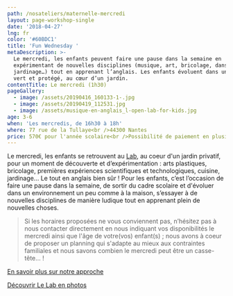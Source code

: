 ```yaml
---
path: /nosateliers/maternelle-mercredi
layout: page-workshop-single
date: '2018-04-27'
lng: fr
color: '#60BDC1'
title: 'Fun Wednesday '
metaDescription: >-
  Le mercredi, les enfants peuvent faire une pause dans la semaine en
  expérimentant de nouvelles disciplines (musique, art, bricolage, danse,
  jardinage…) tout en apprenant l’anglais. Les enfants évoluent dans un cadre
  vert et protégé, au cœur d’un jardin. 
contentTitle: Le mercredi (1h30)
pageGallery:
  - image: /assets/20190416_160133-1-.jpg
  - image: /assets/20190419_112531.jpg
  - image: /assets/musique-en-anglais_l-open-lab-for-kids.jpg
age: 3-6
when: 'Les mercredis, de 16h30 à 18h'
where: 77 rue de la Tullaye<br />44300 Nantes
price: 570€ pour l'année scolaire<br />Possibilité de paiement en plusieurs fois
---
```

Le mercredi, les enfants se retrouvent au [Lab](https://www.google.fr/maps?q=77+rue+de+la+tullaye+nantes&rlz=1C1JZAP_enFR710FR711&um=1&ie=UTF-8&sa=X&ved=0ahUKEwiL6Pi9jd_cAhULCxoKHZXoAKEQ_AUICigB), au coeur d'un jardin privatif, pour un moment de découverte et d’expérimentation : arts plastiques, bricolage, premières expériences scientifiques et technologiques, cuisine, jardinage… Le tout en anglais bien sûr ! Pour les enfants, c’est l’occasion de faire une pause dans la semaine, de sortir du cadre scolaire et d'évoluer dans un environnement un peu comme à la maison, s’essayer à de nouvelles disciplines de manière ludique tout en apprenant plein de nouvelles choses. 

> Si les horaires proposées ne vous conviennent pas, n’hésitez pas à nous contacter directement en nous indiquant vos disponibilités le mercredi ainsi que l'âge de votre(vos) enfant(s) ; nous avons à coeur de proposer un planning qui s'adapte au mieux aux contraintes familiales et nous savons combien le mercredi peut être un casse-tête... !

[En savoir plus sur notre approche ](/pedagogie)

[Découvrir Le Lab en photos](/nosateliers/#lab)
